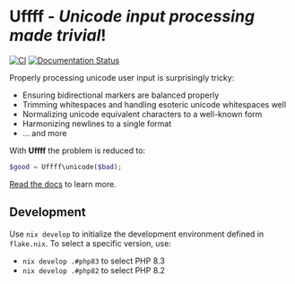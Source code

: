 # Uffff - _Unicode input processing made trivial_!

[![CI](https://github.com/lstrojny/uffff/actions/workflows/ci.yml/badge.svg)](https://github.com/lstrojny/uffff/actions/workflows/ci.yml) [![Documentation Status](https://readthedocs.org/projects/uffff/badge/?version=latest)](https://uffff.readthedocs.io/en/latest/?badge=latest)

Properly processing unicode user input is surprisingly tricky:

-   Ensuring bidirectional markers are balanced properly
-   Trimming whitespaces and handling esoteric unicode whitespaces well
-   Normalizing unicode equivalent characters to a well-known form
-   Harmonizing newlines to a single format
-   … and more

With **Uffff** the problem is reduced to:

```php
$good = Uffff\unicode($bad);
```

[Read the docs](https://uffff.readthedocs.io/) to learn more.

## Development

Use `nix develop` to initialize the development environment defined in `flake.nix`.
To select a specific version, use:

-   `nix develop .#php83` to select PHP 8.3
-   `nix develop .#php82` to select PHP 8.2
